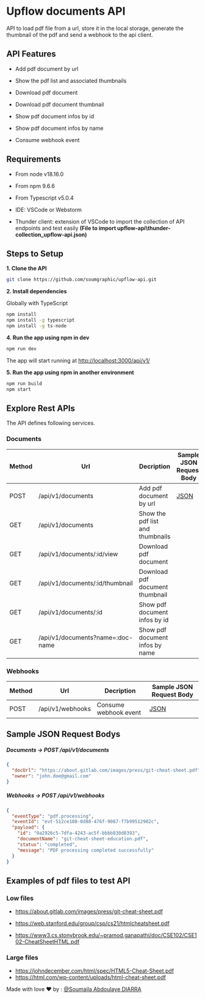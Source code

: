 # Upflow documents API

API to load pdf file from a url, store it in the local storage, generate the thumbnail of the pdf and send a webhook to the api client.

## API Features

+ Add pdf document by url

+ Show the pdf list and associated thumbnails

+ Download pdf document

+ Download pdf document thumbnail

+ Show pdf document infos by id

+ Show pdf document infos by name

+ Consume webhook event

## Requirements
+ From node v18.16.0

+ From npm 9.6.6

+ From Typescript v5.0.4

+ IDE: VSCode or Webstorm

+ Thunder client: extension of VSCode to import the collection of API endpoints and test easily **(File to import upflow-api\thunder-collection_upflow-api.json)**

## Steps to Setup

**1. Clone the API**

```bash
git clone https://github.com/soumgraphic/upflow-api.git
```

**2. Install dependencies**

Globally with TypeScript
```bash
npm install
npm install -g typescript
npm install -g ts-node
```

**4. Run the app using npm in dev**

```bash
npm run dev
```

The app will start running at <http://localhost:3000/api/v1/>

**5. Run the app using npm in another environment**

```bash
npm run build
npm start
```

## Explore Rest APIs

The API defines following services.

### Documents

| Method | Url | Decription | Sample JSON Request Body | 
| ------ | --- | ---------- | --------------------------- |
| POST   | /api/v1/documents | Add pdf document by url | [JSON](#add-doc) |
| GET    | /api/v1/documents | Show the pdf list and thumbnails | |
| GET    | /api/v1/documents/:id/view | Download pdf document | |
| GET    | /api/v1/documents/:id/thumbnail | Download pdf document thumbnail | |
| GET    | /api/v1/documents/:id | Show pdf document infos by id | |
| GET    | /api/v1/documents?name=:doc-name | Show pdf document infos by name | |

### Webhooks

| Method | Url | Decription | Sample JSON Request Body | 
| ------ | --- | ---------- | --------------------------- |
| POST   | /api/v1/webhooks | Consume webhook event | [JSON](#consume-webhook) |

## Sample JSON Request Bodys

##### <a id="add-doc">Documents -> POST /api/v1/documents</a>
```json
{
  "docUrl": "https://about.gitlab.com/images/press/git-cheat-sheet.pdf",
  "owner": "john.doe@gmail.com"
}
```

##### <a id="consume-webhook">Webhooks -> POST /api/v1/webhooks</a>
```json
{
  "eventType": "pdf.processing",
  "eventId": "evt-512ce108-0d88-476f-9087-f7b99512902c",
  "payload": {
    "id": "0a2926c5-7dfa-4243-ac5f-bbbb830d8393",
    "documentName": "git-cheat-sheet-education.pdf",
    "status": "completed",
    "message": "PDF processing completed successfully"
  }
}
```

## Examples of pdf files to test API
### Low files
+ https://about.gitlab.com/images/press/git-cheat-sheet.pdf

+ https://web.stanford.edu/group/csp/cs21/htmlcheatsheet.pdf
+ https://www3.cs.stonybrook.edu/~pramod.ganapathi/doc/CSE102/CSE102-CheatSheetHTML.pdf

### Large files
+ https://johndecember.com/html/spec/HTML5-Cheat-Sheet.pdf 
+ https://html.com/wp-content/uploads/html-cheat-sheet.pdf



Made with love :heart: by :
[@Soumaila Abdoulaye DIARRA](https://github.com/soumgraphic)